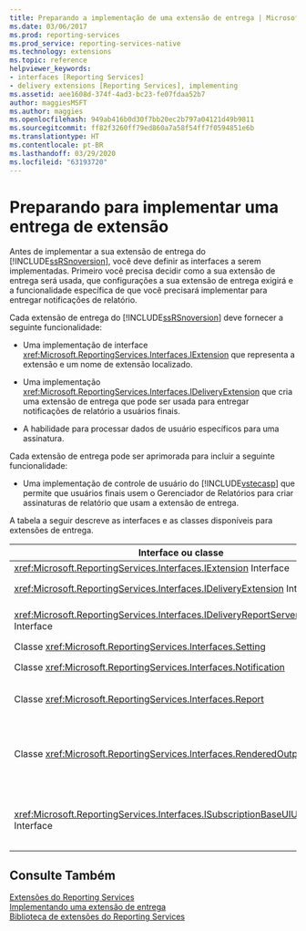 ```yaml
---
title: Preparando a implementação de uma extensão de entrega | Microsoft Docs
ms.date: 03/06/2017
ms.prod: reporting-services
ms.prod_service: reporting-services-native
ms.technology: extensions
ms.topic: reference
helpviewer_keywords:
- interfaces [Reporting Services]
- delivery extensions [Reporting Services], implementing
ms.assetid: aee1608d-374f-4ad3-bc23-fe07fdaa52b7
author: maggiesMSFT
ms.author: maggies
ms.openlocfilehash: 949ab416b0d30f7bb20ec2b797a04121d49b9811
ms.sourcegitcommit: ff82f3260ff79ed860a7a58f54ff7f0594851e6b
ms.translationtype: HT
ms.contentlocale: pt-BR
ms.lasthandoff: 03/29/2020
ms.locfileid: "63193720"
---
```

# <a name="preparing-to-implement-a-delivery-extension"></a>Preparando para implementar uma entrega de extensão
  Antes de implementar a sua extensão de entrega do [!INCLUDE[ssRSnoversion](../../../includes/ssrsnoversion-md.md)], você deve definir as interfaces a serem implementadas. Primeiro você precisa decidir como a sua extensão de entrega será usada, que configurações a sua extensão de entrega exigirá e a funcionalidade específica de que você precisará implementar para entregar notificações de relatório.  
  
 Cada extensão de entrega do [!INCLUDE[ssRSnoversion](../../../includes/ssrsnoversion-md.md)] deve fornecer a seguinte funcionalidade:  
  
-   Uma implementação de interface <xref:Microsoft.ReportingServices.Interfaces.IExtension> que representa a extensão e um nome de extensão localizado.  
  
-   Uma implementação <xref:Microsoft.ReportingServices.Interfaces.IDeliveryExtension> que cria uma extensão de entrega que pode ser usada para entregar notificações de relatório a usuários finais.  
  
-   A habilidade para processar dados de usuário específicos para uma assinatura.  
  
 Cada extensão de entrega pode ser aprimorada para incluir a seguinte funcionalidade:  
  
-   Uma implementação de controle de usuário do [!INCLUDE[vstecasp](../../../includes/vstecasp-md.md)] que permite que usuários finais usem o Gerenciador de Relatórios para criar assinaturas de relatório que usam a extensão de entrega.  
  
 A tabela a seguir descreve as interfaces e as classes disponíveis para extensões de entrega.  
  
|Interface ou classe|DESCRIÇÃO|  
|------------------------|-----------------|  
|<xref:Microsoft.ReportingServices.Interfaces.IExtension> Interface|Representa uma extensão no [!INCLUDE[ssRSnoversion](../../../includes/ssrsnoversion-md.md)].|  
|<xref:Microsoft.ReportingServices.Interfaces.IDeliveryExtension> Interface|Representa uma extensão de entrega no [!INCLUDE[ssRSnoversion](../../../includes/ssrsnoversion-md.md)].|  
|<xref:Microsoft.ReportingServices.Interfaces.IDeliveryReportServerInformation> Interface|Contém informações sobre o servidor de relatório exigido por extensões de entrega (por exemplo, uma lista das extensões de renderização disponíveis).|  
|Classe <xref:Microsoft.ReportingServices.Interfaces.Setting>|Representa uma configuração para uma extensão.|  
|Classe <xref:Microsoft.ReportingServices.Interfaces.Notification>|Contém informações de assinatura que extensões de entrega usam para entregar relatórios.|  
|Classe <xref:Microsoft.ReportingServices.Interfaces.Report>|Representa informações e métodos específicos do relatório métodos que permitem que extensões de entrega enviem relatórios a usuários.|  
|Classe <xref:Microsoft.ReportingServices.Interfaces.RenderedOutputFile>|Representa a saída de uma extensão de renderização. Um objeto <xref:Microsoft.ReportingServices.Interfaces.RenderedOutputFile> contém o nome de arquivo associado e as informações de tipo exigidos pela extensão de entrega para o processamento do fluxo retornado pela extensão de renderização.|  
|<xref:Microsoft.ReportingServices.Interfaces.ISubscriptionBaseUIUserControl> Interface|Um controle de usuário que representa o meio de recuperação de informações de assinatura específicas da extensão de entrega do usuário no Gerenciador de Relatórios (por exemplo, um endereço de email ou o caminho para um compartilhamento de arquivo).|  
  
## <a name="see-also"></a>Consulte Também  
 [Extensões do Reporting Services](../../../reporting-services/extensions/reporting-services-extensions.md)   
 [Implementando uma extensão de entrega](../../../reporting-services/extensions/delivery-extension/implementing-a-delivery-extension.md)   
 [Biblioteca de extensões do Reporting Services](../../../reporting-services/extensions/reporting-services-extension-library.md)  
  
  

